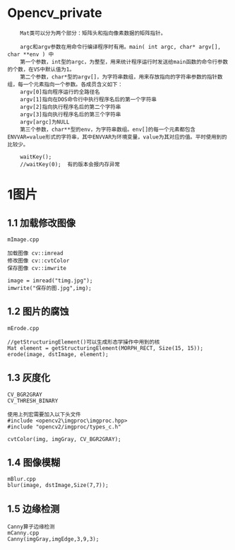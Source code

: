 # Opencv_private

		Mat类可以分为两个部分：矩阵头和指向像素数据的矩阵指针。

		argc和argv参数在用命令行编译程序时有用。main( int argc, char* argv[], char **env ) 中 
        第一个参数，int型的argc，为整型，用来统计程序运行时发送给main函数的命令行参数的个数，在VS中默认值为1。 
        第二个参数，char*型的argv[]，为字符串数组，用来存放指向的字符串参数的指针数组，每一个元素指向一个参数。各成员含义如下： 
        argv[0]指向程序运行的全路径名 
        argv[1]指向在DOS命令行中执行程序名后的第一个字符串 
        argv[2]指向执行程序名后的第二个字符串 
        argv[3]指向执行程序名后的第三个字符串 
        argv[argc]为NULL 
        第三个参数，char**型的env，为字符串数组。env[]的每一个元素都包含ENVVAR=value形式的字符串，其中ENVVAR为环境变量，value为其对应的值。平时使用到的比较少。
		
		waitKey(); 
		//waitKey(0);  有的版本会报内存异常 
		
# 1图片

## 1.1 加载修改图像

	mImage.cpp
	
	加载图像 cv::imread
	修改图像 cv::cvtColor
	保存图像 cv::imwrite
	
    image = imread("timg.jpg");                                       
	imwrite("保存的图.jpg",img);
	
## 1.2 图片的腐蚀

	mErode.cpp
	
	//getStructuringElement()可以生成形态学操作中用到的核
	Mat element = getStructuringElement(MORPH_RECT, Size(15, 15));
	erode(image, dstImage, element);
	
## 1.3 灰度化

	CV_BGR2GRAY
	CV_THRESH_BINARY

	使用上列宏需要加入以下头文件
	#include <opencv2\imgproc\imgproc.hpp>
	#include "opencv2/imgproc/types_c.h"
		
	cvtColor(img, imgGray, CV_BGR2GRAY);

## 1.4 图像模糊

	mBlur.cpp
	blur(image, dstImage,Size(7,7));

## 1.5 边缘检测
	
	Canny算子边缘检测
	mCanny.cpp
	Canny(imgGray,imgEdge,3,9,3);
	
	
